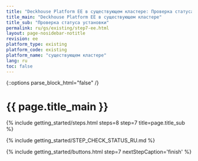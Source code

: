 ```yaml
---
title: "Deckhouse Platform EE в существующем кластере: Проверка статуса установки"
title_main: "Deckhouse Platform EE в существующем кластере"
title_sub: "Проверка статуса установки"
permalink: ru/gs/existing/step7-ee.html
layout: page-nosidebar-notitle
revision: ee
platform_type: existing
platform_code: existing
platform_name: "существующем кластере"
lang: ru
toc: false
---
```


<link rel="stylesheet" type="text/css" href='{{ assets["getting-started.css"].digest_path }}' />

{::options parse_block_html="false" /}

<h1 class="docs__title">{{ page.title_main }}</h1>
{% include getting_started/steps.html steps=8 step=7 title=page.title_sub %}

{% include getting_started/STEP_CHECK_STATUS_RU.md %}

{% include getting_started/buttons.html step=7 nextStepCaption='finish' %}
